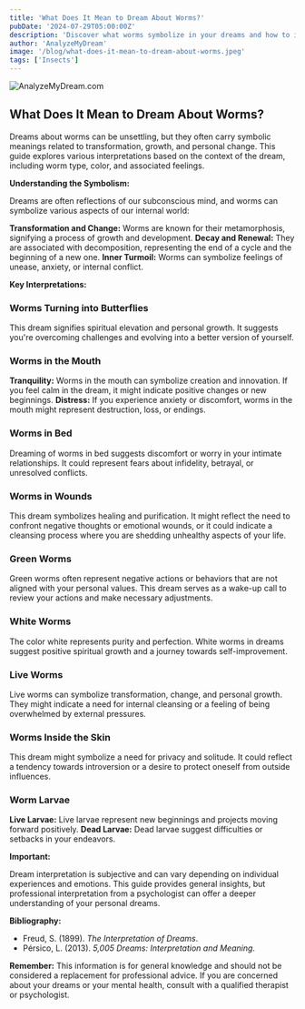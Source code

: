 ```yaml
---
title: 'What Does It Mean to Dream About Worms?'
pubDate: '2024-07-29T05:00:00Z'
description: 'Discover what worms symbolize in your dreams and how to interpret their meaning based on the context and details of the dream.'
author: 'AnalyzeMyDream'
image: '/blog/what-does-it-mean-to-dream-about-worms.jpeg'
tags: ['Insects']
---
```


![AnalyzeMyDream.com](/blog/what-does-it-mean-to-dream-about-worms.jpeg)

## What Does It Mean to Dream About Worms?

Dreams about worms can be unsettling, but they often carry symbolic meanings related to transformation, growth, and personal change. This guide explores various interpretations based on the context of the dream, including worm type, color, and associated feelings. 

**Understanding the Symbolism:**

Dreams are often reflections of our subconscious mind, and worms can symbolize various aspects of our internal world:

**Transformation and Change:** Worms are known for their metamorphosis, signifying a process of growth and development. 
**Decay and Renewal:** They are associated with decomposition, representing the end of a cycle and the beginning of a new one.
**Inner Turmoil:** Worms can symbolize feelings of unease, anxiety, or internal conflict.

**Key Interpretations:**

### Worms Turning into Butterflies

This dream signifies spiritual elevation and personal growth. It suggests you're overcoming challenges and evolving into a better version of yourself.

### Worms in the Mouth

**Tranquility:** Worms in the mouth can symbolize creation and innovation. If you feel calm in the dream, it might indicate positive changes or new beginnings. 
**Distress:** If you experience anxiety or discomfort, worms in the mouth might represent destruction, loss, or endings.

### Worms in Bed

Dreaming of worms in bed suggests discomfort or worry in your intimate relationships. It could represent fears about infidelity, betrayal, or unresolved conflicts.

### Worms in Wounds

This dream symbolizes healing and purification. It might reflect the need to confront negative thoughts or emotional wounds, or it could indicate a cleansing process where you are shedding unhealthy aspects of your life.

### Green Worms

Green worms often represent negative actions or behaviors that are not aligned with your personal values. This dream serves as a wake-up call to review your actions and make necessary adjustments.

### White Worms

The color white represents purity and perfection. White worms in dreams suggest positive spiritual growth and a journey towards self-improvement.

### Live Worms

Live worms can symbolize transformation, change, and personal growth. They might indicate a need for internal cleansing or a feeling of being overwhelmed by external pressures.

### Worms Inside the Skin

This dream might symbolize a need for privacy and solitude.  It could reflect a tendency towards introversion or a desire to protect oneself from outside influences.

### Worm Larvae

**Live Larvae:** Live larvae represent new beginnings and projects moving forward positively.
**Dead Larvae:** Dead larvae suggest difficulties or setbacks in your endeavors.

**Important:**

Dream interpretation is subjective and can vary depending on individual experiences and emotions. This guide provides general insights, but professional interpretation from a psychologist can offer a deeper understanding of your personal dreams.

**Bibliography:**

* Freud, S. (1899). *The Interpretation of Dreams*. 
* Pérsico, L. (2013). *5,005 Dreams: Interpretation and Meaning*.

**Remember:** This information is for general knowledge and should not be considered a replacement for professional advice. If you are concerned about your dreams or your mental health, consult with a qualified therapist or psychologist.